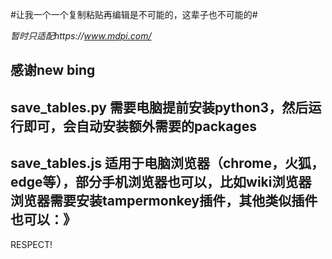 #让我一个一个复制粘贴再编辑是不可能的，这辈子也不可能的#

*暂时只适配https://www.mdpi.com/*

感谢new bing 
---
save_tables.py
需要电脑提前安装python3，然后运行即可，会自动安装额外需要的packages
---
save_tables.js
适用于电脑浏览器（chrome，火狐，edge等），部分手机浏览器也可以，比如wiki浏览器
浏览器需要安装tampermonkey插件，其他类似插件也可以：》
---
RESPECT!
